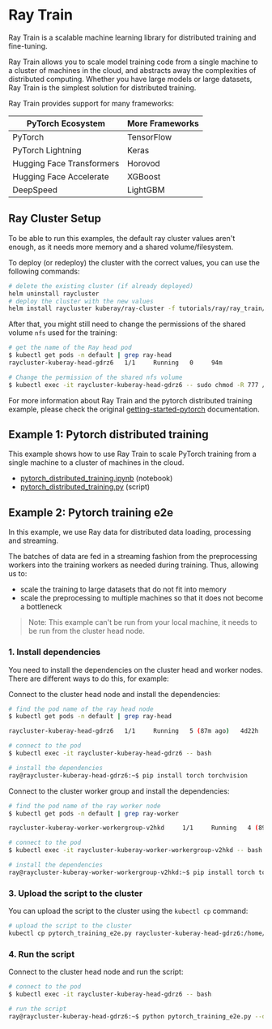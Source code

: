# Ray Train

Ray Train is a scalable machine learning library for distributed training and fine-tuning.

Ray Train allows you to scale model training code from a single machine to a cluster of machines in the cloud, and abstracts away the complexities of distributed computing. Whether you have large models or large datasets, Ray Train is the simplest solution for distributed training.

Ray Train provides support for many frameworks:

| PyTorch Ecosystem          | More Frameworks |
|----------------------------|-----------------|
| PyTorch                    | TensorFlow      |
| PyTorch Lightning          | Keras           |
| Hugging Face Transformers  | Horovod         |
| Hugging Face Accelerate    | XGBoost         |
| DeepSpeed                  | LightGBM        |

## Ray Cluster Setup

To be able to run this examples, the default ray cluster values aren't enough, as it needs more memory and a shared volume/filesystem.

To deploy (or redeploy) the cluster with the correct values, you can use the following commands:

```bash
# delete the existing cluster (if already deployed)
helm uninstall raycluster
# deploy the cluster with the new values
helm install raycluster kuberay/ray-cluster -f tutorials/ray/ray_train/values.yaml --version 1.0.0 --set image.tag=2.7.0
```

After that, you might still need to change the permissions of the shared volume `nfs` used for the training:

```bash
# get the name of the Ray head pod
$ kubectl get pods -n default | grep ray-head
raycluster-kuberay-head-gdrz6   1/1     Running   0     94m

# Change the permission of the shared nfs volume
$ kubectl exec -it raycluster-kuberay-head-gdrz6 -- sudo chmod -R 777 /home/ray/nfs
```

For more information about Ray Train and the pytorch distributed training example, please check the original [getting-started-pytorch](https://docs.ray.io/en/latest/train/getting-started-pytorch.html) documentation.

## Example 1: Pytorch distributed training

This example shows how to use Ray Train to scale PyTorch training from a single machine to a cluster of machines in the cloud.

- [pytorch_distributed_training.ipynb](pytorch_distributed_training.ipynb) (notebook)
- [pytorch_distributed_training.py](pytorch_distributed_training.py) (script)

## Example 2: Pytorch training e2e

In this example, we use Ray data for distributed data loading, processing and streaming.

The batches of data are fed in a streaming fashion from the preprocessing workers into the training workers as needed during training.
Thus, allowing us to:
- scale the training to large datasets that do not fit into memory
- scale the preprocessing to multiple machines so that it does not become a bottleneck

> Note: This example can't be run from your local machine, it needs to be run from the cluster head node.

### 1. Install dependencies

You need to install the dependencies on the cluster head and worker nodes. There are different ways to do this, for example:

Connect to the cluster head node and install the dependencies:

```bash
# find the pod name of the ray head node
$ kubectl get pods -n default | grep ray-head

raycluster-kuberay-head-gdrz6   1/1     Running   5 (87m ago)   4d22h

# connect to the pod
$ kubectl exec -it raycluster-kuberay-head-gdrz6 -- bash

# install the dependencies
ray@raycluster-kuberay-head-gdrz6:~$ pip install torch torchvision
```

Connect to the cluster worker group and install the dependencies:

```bash
# find the pod name of the ray worker node
$ kubectl get pods -n default | grep ray-worker

raycluster-kuberay-worker-workergroup-v2hkd     1/1     Running   4 (89m ago)   4d22h

# connect to the pod
$ kubectl exec -it raycluster-kuberay-worker-workergroup-v2hkd -- bash

# install the dependencies
ray@raycluster-kuberay-worker-workergroup-v2hkd:~$ pip install torch torchvision
```

### 3. Upload the script to the cluster

You can upload the script to the cluster using the `kubectl cp` command:

```bash
# upload the script to the cluster
kubectl cp pytorch_training_e2e.py raycluster-kuberay-head-gdrz6:/home/ray/
```

### 4. Run the script

Connect to the cluster head node and run the script:

```bash
# connect to the pod
$ kubectl exec -it raycluster-kuberay-head-gdrz6 -- bash

# run the script
ray@raycluster-kuberay-head-gdrz6:~$ python pytorch_training_e2e.py --data-size-gb=1 --num-epochs=2 --num-workers=1 --smoke-test
```
